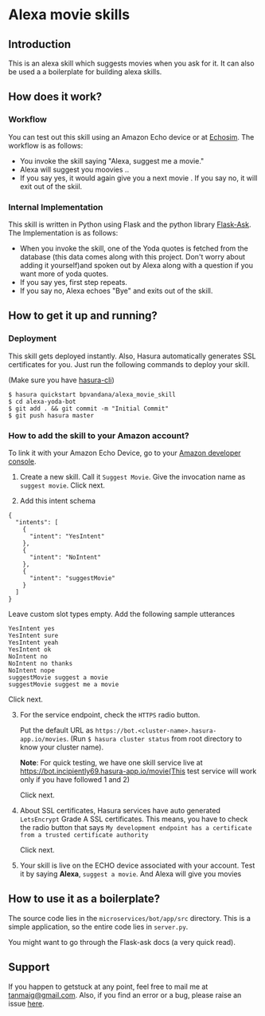 # Alexa movie skills

## Introduction

This is an alexa skill which suggests movies  when you ask for it. It can also be used a a boilerplate for building alexa skills.

## How does it work?

### Workflow
You can test out this skill using an Amazon Echo device or at [Echosim](https://echosim.io). The workflow is as follows:
- You invoke the skill saying "Alexa, suggest me a movie."
- Alexa will suggest you moovies ..
- If you say yes, it would again give you a next movie  . If you say no, it will exit out of the skiil.

### Internal Implementation

This skill is written in Python using Flask and the python library [Flask-Ask](https://github.com/johnwheeler/flask-ask). The Implementation is as follows:
- When you invoke the skill, one of the Yoda quotes is fetched from the database (this data comes along with this project. Don't worry about adding it yourself)and spoken out by Alexa along with a question if you want more of yoda quotes.
- If you say yes, first step repeats.
- If you say no, Alexa echoes "Bye" and exits out of the skill.

## How to get it up and running?

### Deployment
This skill gets deployed instantly. Also, Hasura automatically generates SSL certificates for you. Just run the following commands to deploy your skill.

(Make sure you have [hasura-cli](https://docs.hasura.io/0.15/manual/install-hasura-cli.html))

```
$ hasura quickstart bpvandana/alexa_movie_skill
$ cd alexa-yoda-bot
$ git add . && git commit -m "Initial Commit"
$ git push hasura master
```

### How to add the skill to your Amazon account?

To link it with your Amazon Echo Device, go to your [Amazon developer console](https://developer.amazon.com/edw/home.html#/skills).

1. Create a new skill. Call it `Suggest Movie`. Give the invocation name as `suggest movie`. Click next.

2. Add this intent schema
```
{
  "intents": [
    {
      "intent": "YesIntent"
    },
    {
      "intent": "NoIntent"
    },
    {
      "intent": "suggestMovie"
    }
  ]
}
```

Leave custom slot types empty. Add the following sample utterances

```
YesIntent yes
YesIntent sure
YesIntent yeah
YesIntent ok
NoIntent no
NoIntent no thanks
NoIntent nope
suggestMovie suggest a movie
suggestMovie suggest me a movie
```

   Click next.

3. For the service endpoint, check the `HTTPS` radio button.

	Put the default URL as `https://bot.<cluster-name>.hasura-app.io/movies`. (Run `$ hasura cluster status` from root directory to know your cluster name).

	**Note**: For quick testing, we have one skill service live at https://bot.incipiently69.hasura-app.io/movie(This test service will work only if you have followed 1 and 2)

	Click next.

4. About SSL certificates, Hasura services have auto generated `LetsEncrypt` Grade A SSL certificates. This means, you have to check the radio button that says `My development endpoint has a certificate from a trusted certificate authority`

	Click next.

5. Your skill is live on the ECHO device associated with your account. Test it by saying **Alexa**, `suggest a movie`. And Alexa will give you movies

## How to use it as a boilerplate?

The source code lies in the `microservices/bot/app/src` directory. This is a simple application, so the entire code lies in `server.py`.

You might want to go through the Flask-ask docs (a very quick read).

## Support

If you happen to getstuck at any point, feel free to mail me at tanmaig@gmail.com. Also, if you find an error or a bug, please raise an issue [here](https://github.com/bpvandana/alexa-movie).
